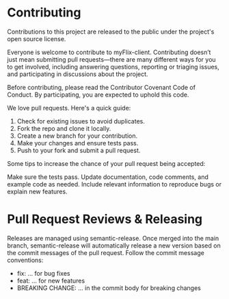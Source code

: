 # Contributing

Contributions to this project are released to the public under the project's open source license.

Everyone is welcome to contribute to myFlix-client. Contributing doesn’t just mean submitting pull requests—there are many different ways for you to get involved, including answering questions, reporting or triaging issues, and participating in discussions about the project.

Before contributing, please read the Contributor Covenant Code of Conduct. By participating, you are expected to uphold this code.

We love pull requests. Here's a quick guide:

1. Check for existing issues to avoid duplicates.
2. Fork the repo and clone it locally.
3. Create a new branch for your contribution.
4. Make your changes and ensure tests pass.
5. Push to your fork and submit a pull request.

Some tips to increase the chance of your pull request being accepted:

Make sure the tests pass.
Update documentation, code comments, and example code as needed.
Include relevant information to reproduce bugs or explain new features.

# Pull Request Reviews & Releasing

Releases are managed using semantic-release. Once merged into the main branch, semantic-release will automatically release a new version based on the commit messages of the pull request. Follow the commit message conventions:

- fix: ... for bug fixes
- feat: ... for new features
- BREAKING CHANGE: ... in the commit body for breaking changes
